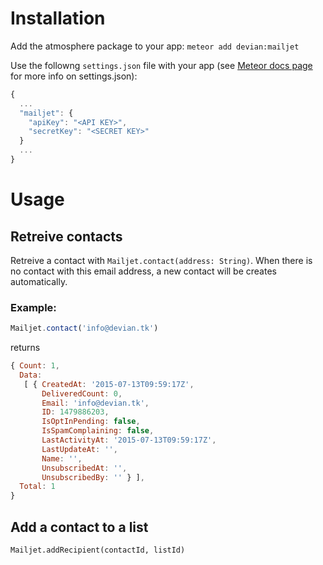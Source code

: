 # Installation

Add the atmosphere package to your app: `meteor add devian:mailjet`

Use the followng `settings.json` file with your app (see [Meteor docs page](http://docs.meteor.com/#/full/meteor_settings) for more info on settings.json):

```js
{
  ...
  "mailjet": {
    "apiKey": "<API KEY>",
    "secretKey": "<SECRET KEY>"
  }
  ...
}
```

# Usage

## Retreive contacts

Retreive a contact with `Mailjet.contact(address: String)`. When there is no contact with this email address, a new contact will be creates automatically.

### Example: 

```js
Mailjet.contact('info@devian.tk')
```
returns
```js
{ Count: 1,
  Data: 
   [ { CreatedAt: '2015-07-13T09:59:17Z',
       DeliveredCount: 0,
       Email: 'info@devian.tk',
       ID: 1479886203,
       IsOptInPending: false,
       IsSpamComplaining: false,
       LastActivityAt: '2015-07-13T09:59:17Z',
       LastUpdateAt: '',
       Name: '',
       UnsubscribedAt: '',
       UnsubscribedBy: '' } ],
  Total: 1
}
```

## Add a contact to a list 

`Mailjet.addRecipient(contactId, listId)`
